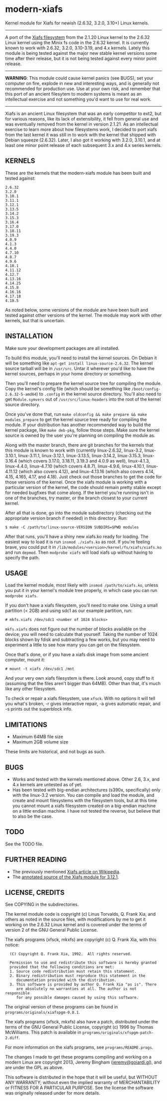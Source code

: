 modern-xiafs
============

Kernel module for Xiafs for newish (2.6.32, 3.2.0, 3.10+) Linux kernels.

-------------------------------------------------------------------------------

A port of the [Xiafs filesystem](https://en.wikipedia.org/wiki/Xiafs) from the 2.1.20 Linux kernel to the 2.6.32 Linux kernel using the Minix fs code in the 2.6.32 kernel. It is currently known to work with 2.6.32, 3.2.0, 3.10-3.19, and 4.x kernels. Lately this module is being tested against the major new stable kernel versions some time after their release, but it is not being tested against every minor point release.

-------------------------------------------------------------------------------

**WARNING**: This module could cause kernel panics (see BUGS), set your computer on fire, explode in new and interesting ways, and is generally not recommended for production use. Use at your own risk, and remember that this port of an ancient filesytem to modern systems is meant as an intellectual exercise and not something you'd want to use for real work.

-------------------------------------------------------------------------------

Xiafs is an ancient Linux filesystem that was an early competitor to ext2, but for various reasons, like its lack of extensibility, it fell from general use and was eventually removed from the kernel in version 2.1.21. As an intellectual exercise to learn more about how filesystems work, I decided to port xiafs from the last kernel it was still in to work with the kernel that shipped with Debian squeeze (2.6.32). Later, I also got it working with 3.2.0, 3.10.1, and at least one minor point release of each subsequent 3.x and 4.x series kernels.

KERNELS
-------
These are the kernels that the modern-xiafs module has been built and tested
against:

```
2.6.32
3.2.0
3.10.1
3.11.1
3.12.1
3.13.5
3.14.2
3.15.3
3.16.4
3.17.0
3.18.11
3.19.3
4.0.9
4.1.3
4.4.0
4.7.10
4.8.7
4.9.6
4.10.1
4.11.12
4.12.7
4.13.16
4.14.25
4.15.8
4.16.16
4.17.18
4.18.5
```

As noted below, some versions of the module are have been built and tested against other versions of the kernel. The module may work with other kernels, but that is uncertain.

INSTALLATION
------------

Make sure your development packages are all installed.

To build this module, you'll need to install the kernel sources. On Debian it will be something like `apt-get install linux-source-2.6.32`. The kernel source tarball will be in `/usr/src`. Untar it wherever you'd like to have the kernel sources, perhaps in your home directory or something.

Then you'll need to prepare the kernel source tree for compiling the module.  Copy the kernel's config file (which should be something like `/boot/config-2.6.32-5-amd64`) to `.config` in the kernel source directory. You'll also need to get `Module.symvers` out of `/usr/src/linux-headers` into the root of the kernel source directory.

Once you've done that, run `make oldconfig && make prepare && make modules_prepare` to get the kernel source tree ready for compiling the module. If your distribution has another recommended way to build the kernel package, like `make deb-pkg`, follow those steps. Make sure the kernel source is owned by the user you're planning on compiling the module as.

Along with the master branch, there are git branches for the kernels that this module is known to work with (currently linux-2.6.32, linux-3.2, linux-3.10.1, linux-3.11.1, linux-3.12.1, linux-3.13.5, linux-3.14.2, linux-3.15.3, linux-3.16.4 (which covers 3.17.0, 3.18.11, 3.19.3 and 4.0.9 as well), linux-4.1.3, linux-4.4.0, linux-4.7.10 (which covers 4.8.7), linux-4.9.6, linux-4.10.1, linux-4.11.12 (which also covers 4.12), and linux-4.13.16 (which also covers 4.14, 4.15, 4.165, 4.17, and 4.18).  Just check out those branches to get the code for those versions of the kernel. Once the xiafs module is working with a particular version of the kernel, the code should remain pretty stable except for needed bugfixes that come along. If the kernel you're running isn't in one of the branches, try master, or the branch closest to your current kernel.

After all that is done, go into the module subdirectory (checking out the appropriate version branch if needed) in this directory. Run:

```
$ make -C /path/to/linux-source-VERSION SUBDIRS=$PWD modules
```

After that runs, you'll have a shiny new xiafs.ko ready for loading. The easiest way to load it is run `insmod ./xiafs.ko` as root. If you're feeling brave, you could put it in `/lib/modules/<version>/kernel/fs/xiafs/xiafs.ko` and run `depmod`. Then `modprobe xiafs` will load xiafs up without having to specify the path.

USAGE
-----

Load the kernel module, most likely with `insmod /path/to/xiafs.ko`, unless you put it in your kernel's module tree properly, in which case you can run `modprobe xiafs`.

If you don't have a xiafs filesystem, you'll need to make one. Using a small partition (< 2GB) and using sdc1 as our example partition, run:

```
# mkfs.xiafs /dev/sdc1 <number of 1024 blocks>
```

`mkfs.xiafs` does not figure out the number of blocks available on the device; you will need to calculate that yourself. Taking the number of 1024 blocks shown by fdisk and subtracting a few works, but you may need to experiment a little to see how many you can get on the filesystem.

Once that's done, or if you have a xiafs disk image from some ancient computer, mount it:

```
# mount -t xiafs /dev/sdc1 /mnt
```

And your very own xiafs filesystem is there. Look around, copy stuff to it (assuming that the files aren't bigger than 64MB). Other than that, it's much like any other filesystem.

To check or repair a xiafs filesystem, use `xfsck`. With no options it will tell you what's broken, -r gives interactive repair, -a gives automatic repair, and -s prints out the superblock info.

LIMITATIONS
-----------

* Maximum 64MB file size
* Maximum 2GB volume size

These limits are historical, and not bugs as such.

BUGS
----

* Works and tested with the kernels mentioned above. Other 2.6, 3.x, and 4.x kernels are untested as of yet.
* Has been tested with big-endian architectures (s390x, specifically) only with the linux-3.2 version. You can compile and load the module, and create and mount filesystems with the filesystem tools, but at this time you cannot mount a xiafs filesystem created on a big-endian machine on a little endian machine. I have not tested the reverse, but believe that to also be the case.

TODO
----

See the TODO file.

FURTHER READING
---------------

* The previously mentioned [Xiafs article on Wikipedia](https://en.wikipedia.org/wiki/Xiafs).
* The [annotated source of the Xiafs module for 3.12.1](http://time.to.pullthepl.ug/annotated-xiafs/).

LICENSE, CREDITS
----------------

See COPYING in the subdirectories. 

The kernel module code is copyright (c) Linus Torvalds, Q. Frank Xia, and others as noted in the source files, with modifications by me to get it working on the 2.6.32 Linux kernel and is covered under the terms of version 2 of the GNU General Public License.

The xiafs programs (xfsck, mkxfs) are copyright (c) Q. Frank Xia, with this notice:

```
  (C) Copyright Q. Frank Xia, 1992.  All rights reserved.                
                                                                         
  Permission to use and redistribute this software is hereby granted     
  provided that the following conditions are met:                        
  1. Source code redistribution must retain this statement.              
  2. Binary redistribution must reproduce this statement in the          
     documentation provided with the distribution.                       
  3. This software is provided by author Q. Frank Xia "as is". There     
     are absolutely no warranties at all. The author is not responsible  
     for any possible damages caused by using this software.             
```

The original version of these programs can be found in `programs/originals/xiafspgm-0.8.1`.

The xiafs programs (xfsck, mkxfs) also have a patch, distributed under the terms of the GNU General Public License, copyright (c) 1996 by Thomas McWilliams. This patch is available in `programs/originals/xfspgm-patch-2.diff`.

For more information on the xiafs programs, see `programs/README.progs`.

The changes I made to get these programs compiling and working on a modern Linux are copyright 2013, Jeremy Bingham (<jeremy@goiardi.gl>), and are under the GPL as above.

This software is distributed in the hope that it will be useful, but WITHOUT ANY WARRANTY; without even the implied warranty of MERCHANTABILITY or FITNESS FOR A PARTICULAR PURPOSE. See the license the software was originally released under for more details.
